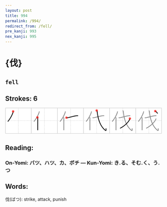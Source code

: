 ```yaml
---
layout: post
title: 994
permalink: /994/
redirect_from: /fell/
pre_kanji: 993
nex_kanji: 995
---
```


# {伐}

## `fell`

## Strokes: 6

<div class="stroke"><img src="../images/E4BC90.png" /></div>

## Reading:

### On-Yomi: バツ、ハツ、カ、ボチ &mdash; Kun-Yomi: き.る、そむ.く、う.つ

## Words:

伐(ばつ): strike, attack, punish
